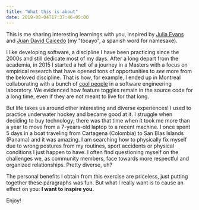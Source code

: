 ```yaml
---
title: "What this is about"
date: 2019-08-04T17:37:46-05:00
---
```


This is me sharing interesting learnings with you, inspired by [Julia Evans](https://jvns.ca) and [Juan David Caicedo](https://juancaicedo.com) (my "tocayo", a spanish word for namesake).

I like developing software, a discipline I have been practicing since the 2000s and still dedicate most of my days. After a long depart from the academia, in 2015 I started a hell of a journey in a Masters with a focus on empirical research that have opened tons of opportunities to *see* more from the beloved discipline. That is how, for example, I ended up in Montreal collaborating with a bunch of [cool people](http://das.encs.concordia.ca) in a software engineering laboratory. We evidenced how feature toggles remain in the source code for a long time, even if they are not meant to live for that long.

But life takes us around other interesting and diverse experiences! I used to practice underwater hockey and became good at it. I struggle when deciding to buy technology; there was that time when it took me more than a year to move from a 7-years-old laptop to a recent machine. I once spent 5 days in a boat traveling from Cartagena (Colombia) to San Blas Islands (Panama) and it was amazing. I am searching how to physically fix myself due to wrong postures from my routines, sport accidents or physical conditions I just happen to have. I often find questioning myself on the challenges we, as community members, face towards more respectful and organized relationships. Pretty diverse, uh?

The personal benefits I obtain from this exercise are priceless, just putting together these paragraphs was fun. But what I really want is to cause an effect on you: **I want to inspire you.**

Enjoy!

